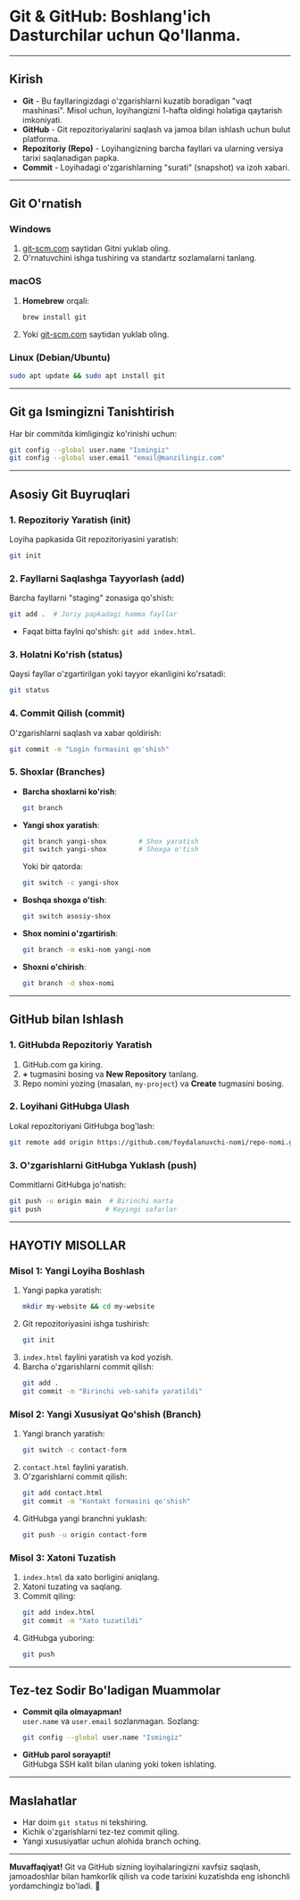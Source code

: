 # Git & GitHub: Boshlang'ich Dasturchilar uchun Qo'llanma.

---

## **Kirish**
- **Git** - Bu fayllaringizdagi o'zgarishlarni kuzatib boradigan "vaqt mashinasi". Misol uchun, loyihangizni 1-hafta oldingi holatiga qaytarish imkoniyati.
- **GitHub** - Git repozitoriyalarini saqlash va jamoa bilan ishlash uchun bulut platforma.
- **Repozitoriy (Repo)** - Loyihangizning barcha fayllari va ularning versiya tarixi saqlanadigan papka.
- **Commit** - Loyihadagi o'zgarishlarning "surati" (snapshot) va izoh xabari.

---

## **Git O'rnatish**

### **Windows**
1. [git-scm.com](https://git-scm.com/download/win) saytidan Gitni yuklab oling.
2. O'rnatuvchini ishga tushiring va standartz sozlamalarni tanlang.

### **macOS**
1. **Homebrew** orqali:
   ```bash
   brew install git
   ```
2. Yoki [git-scm.com](https://git-scm.com/download/mac) saytidan yuklab oling.

### **Linux (Debian/Ubuntu)**
```bash
sudo apt update && sudo apt install git
```

---

## **Git ga Ismingizni Tanishtirish**
Har bir commitda kimligingiz ko'rinishi uchun:
```bash
git config --global user.name "Ismingiz"
git config --global user.email "email@manzilingiz.com"
```

---

## **Asosiy Git Buyruqlari**

### **1. Repozitoriy Yaratish (init)**
Loyiha papkasida Git repozitoriyasini yaratish:
```bash
git init
```

### **2. Fayllarni Saqlashga Tayyorlash (add)**
Barcha fayllarni "staging" zonasiga qo'shish:
```bash
git add .  # Joriy papkadagi hamma fayllar
```
- Faqat bitta faylni qo'shish: `git add index.html`.

### **3. Holatni Ko'rish (status)**
Qaysi fayllar o'zgartirilgan yoki tayyor ekanligini ko'rsatadi:
```bash
git status
```

### **4. Commit Qilish (commit)**
O'zgarishlarni saqlash va xabar qoldirish:
```bash
git commit -m "Login formasini qo'shish"
```

### **5. Shoxlar (Branches)**
- **Barcha shoxlarni ko'rish**:
  ```bash
  git branch
  ```
- **Yangi shox yaratish**:
  ```bash
  git branch yangi-shox        # Shox yaratish
  git switch yangi-shox        # Shoxga o'tish
  ```
  Yoki bir qatorda:
  ```bash
  git switch -c yangi-shox
  ```
- **Boshqa shoxga o'tish**:
  ```bash
  git switch asosiy-shox
  ```
- **Shox nomini o'zgartirish**:
  ```bash
  git branch -m eski-nom yangi-nom
  ```
- **Shoxni o'chirish**:
  ```bash
  git branch -d shox-nomi
  ```

---

## **GitHub bilan Ishlash**

### **1. GitHubda Repozitoriy Yaratish**
1. GitHub.com ga kiring.
2. **+** tugmasini bosing va **New Repository** tanlang.
3. Repo nomini yozing (masalan, `my-project`) va **Create** tugmasini bosing.

### **2. Loyihani GitHubga Ulash**
Lokal repozitoriyani GitHubga bog'lash:
```bash
git remote add origin https://github.com/foydalanuvchi-nomi/repo-nomi.git
```

### **3. O'zgarishlarni GitHubga Yuklash (push)**
Commitlarni GitHubga jo'natish:
```bash
git push -u origin main  # Birinchi marta
git push                # Keyingi safarlar
```

---

## **HAYOTIY MISOLLAR**

### **Misol 1: Yangi Loyiha Boshlash**
1. Yangi papka yaratish:
   ```bash
   mkdir my-website && cd my-website
   ```
2. Git repozitoriyasini ishga tushirish:
   ```bash
   git init
   ```
3. `index.html` faylini yaratish va kod yozish.
4. Barcha o'zgarishlarni commit qilish:
   ```bash
   git add .
   git commit -m "Birinchi veb-sahifa yaratildi"
   ```

### **Misol 2: Yangi Xususiyat Qo'shish (Branch)**
1. Yangi branch yaratish:
   ```bash
   git switch -c contact-form
   ```
2. `contact.html` faylini yaratish.
3. O'zgarishlarni commit qilish:
   ```bash
   git add contact.html
   git commit -m "Kontakt formasini qo'shish"
   ```
4. GitHubga yangi branchni yuklash:
   ```bash
   git push -u origin contact-form
   ```

### **Misol 3: Xatoni Tuzatish**
1. `index.html` da xato borligini aniqlang.
2. Xatoni tuzating va saqlang.
3. Commit qiling:
   ```bash
   git add index.html
   git commit -m "Xato tuzatildi"
   ```
4. GitHubga yuboring:
   ```bash
   git push
   ```

---

## **Tez-tez Sodir Bo'ladigan Muammolar**
- **Commit qila olmayapman!**  
  `user.name` va `user.email` sozlanmagan. Sozlang:
  ```bash
  git config --global user.name "Ismingiz"
  ```
- **GitHub parol sorayapti!**  
  GitHubga SSH kalit bilan ulaning yoki token ishlating.

---

## **Maslahatlar**
- Har doim `git status` ni tekshiring.
- Kichik o'zgarishlarni tez-tez commit qiling.
- Yangi xususiyatlar uchun alohida branch oching.

--- 

**Muvaffaqiyat!** Git va GitHub sizning loyihalaringizni xavfsiz saqlash, jamoadoshlar bilan hamkorlik qilish va code tarixini kuzatishda eng ishonchli yordamchingiz bo'ladi. 🚀